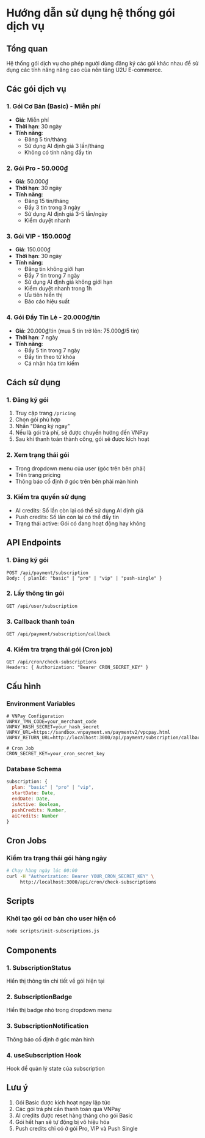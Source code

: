 # Hướng dẫn sử dụng hệ thống gói dịch vụ

## Tổng quan

Hệ thống gói dịch vụ cho phép người dùng đăng ký các gói khác nhau để sử dụng các tính năng nâng cao của nền tảng U2U E-commerce.

## Các gói dịch vụ

### 1. Gói Cơ Bản (Basic) - Miễn phí

-   **Giá**: Miễn phí
-   **Thời hạn**: 30 ngày
-   **Tính năng**:
    -   Đăng 5 tin/tháng
    -   Sử dụng AI định giá 3 lần/tháng
    -   Không có tính năng đẩy tin

### 2. Gói Pro - 50.000₫

-   **Giá**: 50.000₫
-   **Thời hạn**: 30 ngày
-   **Tính năng**:
    -   Đăng 15 tin/tháng
    -   Đẩy 3 tin trong 3 ngày
    -   Sử dụng AI định giá 3-5 lần/ngày
    -   Kiểm duyệt nhanh

### 3. Gói VIP - 150.000₫

-   **Giá**: 150.000₫
-   **Thời hạn**: 30 ngày
-   **Tính năng**:
    -   Đăng tin không giới hạn
    -   Đẩy 7 tin trong 7 ngày
    -   Sử dụng AI định giá không giới hạn
    -   Kiểm duyệt nhanh trong 1h
    -   Ưu tiên hiển thị
    -   Báo cáo hiệu suất

### 4. Gói Đẩy Tin Lẻ - 20.000₫/tin

-   **Giá**: 20.000₫/tin (mua 5 tin trở lên: 75.000₫/5 tin)
-   **Thời hạn**: 7 ngày
-   **Tính năng**:
    -   Đẩy 5 tin trong 7 ngày
    -   Đẩy tin theo từ khóa
    -   Cá nhân hóa tìm kiếm

## Cách sử dụng

### 1. Đăng ký gói

1. Truy cập trang `/pricing`
2. Chọn gói phù hợp
3. Nhấn "Đăng ký ngay"
4. Nếu là gói trả phí, sẽ được chuyển hướng đến VNPay
5. Sau khi thanh toán thành công, gói sẽ được kích hoạt

### 2. Xem trạng thái gói

-   Trong dropdown menu của user (góc trên bên phải)
-   Trên trang pricing
-   Thông báo cố định ở góc trên bên phải màn hình

### 3. Kiểm tra quyền sử dụng

-   AI credits: Số lần còn lại có thể sử dụng AI định giá
-   Push credits: Số lần còn lại có thể đẩy tin
-   Trạng thái active: Gói có đang hoạt động hay không

## API Endpoints

### 1. Đăng ký gói

```
POST /api/payment/subscription
Body: { planId: "basic" | "pro" | "vip" | "push-single" }
```

### 2. Lấy thông tin gói

```
GET /api/user/subscription
```

### 3. Callback thanh toán

```
GET /api/payment/subscription/callback
```

### 4. Kiểm tra trạng thái gói (Cron job)

```
GET /api/cron/check-subscriptions
Headers: { Authorization: "Bearer CRON_SECRET_KEY" }
```

## Cấu hình

### Environment Variables

```env
# VNPay Configuration
VNPAY_TMN_CODE=your_merchant_code
VNPAY_HASH_SECRET=your_hash_secret
VNPAY_URL=https://sandbox.vnpayment.vn/paymentv2/vpcpay.html
VNPAY_RETURN_URL=http://localhost:3000/api/payment/subscription/callback

# Cron Job
CRON_SECRET_KEY=your_cron_secret_key
```

### Database Schema

```javascript
subscription: {
  plan: "basic" | "pro" | "vip",
  startDate: Date,
  endDate: Date,
  isActive: Boolean,
  pushCredits: Number,
  aiCredits: Number
}
```

## Cron Jobs

### Kiểm tra trạng thái gói hàng ngày

```bash
# Chạy hàng ngày lúc 00:00
curl -H "Authorization: Bearer YOUR_CRON_SECRET_KEY" \
     http://localhost:3000/api/cron/check-subscriptions
```

## Scripts

### Khởi tạo gói cơ bản cho user hiện có

```bash
node scripts/init-subscriptions.js
```

## Components

### 1. SubscriptionStatus

Hiển thị thông tin chi tiết về gói hiện tại

### 2. SubscriptionBadge

Hiển thị badge nhỏ trong dropdown menu

### 3. SubscriptionNotification

Thông báo cố định ở góc màn hình

### 4. useSubscription Hook

Hook để quản lý state của subscription

## Lưu ý

1. Gói Basic được kích hoạt ngay lập tức
2. Các gói trả phí cần thanh toán qua VNPay
3. AI credits được reset hàng tháng cho gói Basic
4. Gói hết hạn sẽ tự động bị vô hiệu hóa
5. Push credits chỉ có ở gói Pro, VIP và Push Single
